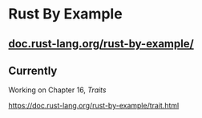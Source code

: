 
# Rust By Example

## [doc.rust-lang.org/rust-by-example/](https://doc.rust-lang.org/rust-by-example/)


## Currently

Working on Chapter 16, *Traits*

https://doc.rust-lang.org/rust-by-example/trait.html
